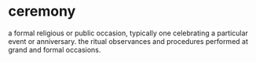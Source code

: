 # ceremony
a formal religious or public occasion, typically one celebrating a particular event or anniversary.
the ritual observances and procedures performed at grand and formal occasions.

